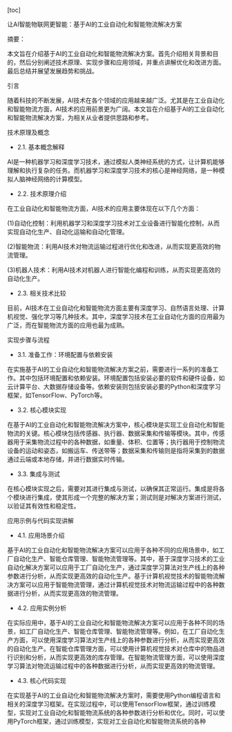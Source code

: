 
[toc]                    
                
                
让AI智能物联网更智能：基于AI的工业自动化和智能物流解决方案

摘要：

本文旨在介绍基于AI的工业自动化和智能物流解决方案。首先介绍相关背景和目的，然后分别阐述技术原理、实现步骤和应用领域，并重点讲解优化和改进方面。最后总结并展望发展趋势和挑战。

引言

随着科技的不断发展，AI技术在各个领域的应用越来越广泛。尤其是在工业自动化和智能物流方面，AI技术的应用前景更为广阔。本文旨在介绍基于AI的工业自动化和智能物流解决方案，为相关从业者提供思路和参考。

技术原理及概念

- 2.1. 基本概念解释

AI是一种机器学习和深度学习技术，通过模拟人类神经系统的方式，让计算机能够理解和执行复杂的任务。而机器学习和深度学习技术的核心是神经网络，是一种模拟人脑神经网络的计算模型。

- 2.2. 技术原理介绍

在工业自动化和智能物流方面，AI技术的应用主要体现在以下几个方面：

(1)自动化控制：利用机器学习和深度学习技术对工业设备进行智能化控制，从而实现自动化生产、自动化运输和自动化管理。

(2)智能物流：利用AI技术对物流运输过程进行优化和改进，从而实现更高效的物流管理。

(3)机器人技术：利用AI技术对机器人进行智能化编程和训练，从而实现更高效的自动化生产。

- 2.3. 相关技术比较

目前，AI技术在工业自动化和智能物流方面主要有深度学习、自然语言处理、计算机视觉、强化学习等几种技术。其中，深度学习技术在工业自动化方面的应用最为广泛，而在智能物流方面的应用也最为成熟。

实现步骤与流程

- 3.1. 准备工作：环境配置与依赖安装

在实施基于AI的工业自动化和智能物流解决方案之前，需要进行一系列的准备工作。其中包括环境配置和依赖安装。环境配置包括安装必要的软件和硬件设备，如云计算平台、大数据存储设备等。依赖安装则包括安装必要的Python和深度学习框架，如TensorFlow、PyTorch等。

- 3.2. 核心模块实现

在基于AI的工业自动化和智能物流解决方案中，核心模块是实现工业自动化和智能物流的关键。核心模块包括传感器、执行器、数据采集和传输等模块。其中，传感器用于采集物流过程中的各种数据，如重量、体积、位置等；执行器用于控制物流设备的运动和姿态，如搬运车、传送带等；数据采集和传输则是指将采集到的数据通过云端或本地存储，并进行数据实时传输。

- 3.3. 集成与测试

在核心模块实现之后，需要对其进行集成与测试，以确保其正常运行。集成是将各个模块进行集成，使其形成一个完整的解决方案；测试则是对解决方案进行测试，以验证其有效性和稳定性。

应用示例与代码实现讲解

- 4.1. 应用场景介绍

基于AI的工业自动化和智能物流解决方案可以应用于各种不同的应用场景中，如工厂自动化生产、智能仓库管理、智能物流管理等。其中，基于深度学习技术的工业自动化解决方案可以应用于工厂自动化生产，通过深度学习算法对生产线上的各种参数进行分析，从而实现更高效的自动化生产。基于计算机视觉技术的智能物流解决方案可以应用于智能物流管理，通过计算机视觉技术对物流运输过程中的各种数据进行分析，从而实现更高效的物流管理。

- 4.2. 应用实例分析

在实际应用中，基于AI的工业自动化和智能物流解决方案可以应用于各种不同的场景，如工厂自动化生产、智能仓库管理、智能物流管理等。例如，在工厂自动化生产方面，可以使用深度学习算法对生产线上的各种参数进行分析，从而实现更高效的自动化生产。在智能仓库管理方面，可以使用计算机视觉技术对仓库中的物品进行识别和分析，从而实现更高效的库存管理。在智能物流管理方面，可以使用深度学习算法对物流运输过程中的各种数据进行分析，从而实现更高效的物流管理。

- 4.3. 核心代码实现

在实现基于AI的工业自动化和智能物流解决方案时，需要使用Python编程语言和相关的深度学习框架。在实现过程中，可以使用TensorFlow框架，通过训练模型，实现对工业自动化和智能物流系统的各种参数进行分析和优化。同时，可以使用PyTorch框架，通过训练模型，实现对工业自动化和智能物流系统的各种

